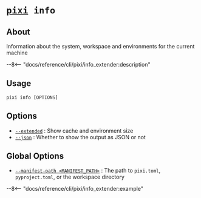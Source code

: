 <!--- This file is autogenerated. Do not edit manually! -->
# <code>[pixi](../pixi.md) info</code>

## About
Information about the system, workspace and environments for the current machine

--8<-- "docs/reference/cli/pixi/info_extender:description"

## Usage
```
pixi info [OPTIONS]
```

## Options
- <a id="arg---extended" href="#arg---extended">`--extended`</a>
:  Show cache and environment size
- <a id="arg---json" href="#arg---json">`--json`</a>
:  Whether to show the output as JSON or not

## Global Options
- <a id="arg---manifest-path" href="#arg---manifest-path">`--manifest-path <MANIFEST_PATH>`</a>
:  The path to `pixi.toml`, `pyproject.toml`, or the workspace directory

--8<-- "docs/reference/cli/pixi/info_extender:example"
